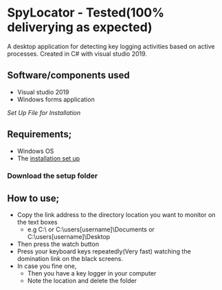 # SpyLocator - Tested(100% deliverying as expected)
A desktop application for detecting key logging activities based on active processes. 
Created in C# with visual studio 2019.

## Software/components used
* Visual studio 2019
* Windows forms application

*Set Up File for Installation*

## Requirements;
* Windows OS
* The [installation set up](https://drive.google.com/drive/folders/1fKe-KdYSjalKJs1XChrw0ABpXclA-ud9?usp=sharing)
### Download the setup folder

## How to use;
* Copy the link address to the directory location you want to monitor on the text boxes
  * e.g C:\ or C:\users\[username]\Documents or C:\users\[username]\Desktop
* Then press the watch button
* Press your keyboard keys repeatedly(Very fast) watching the domination link on the black screens.
* In case you fine one,
  * Then you have a key logger in your computer
  * Note the location and delete the folder
